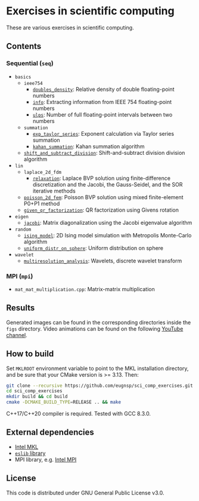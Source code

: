 # Exercises in scientific computing

These are various exercises in scientific computing.

## Contents

### Sequential (`seq`)

* `basics`
	* `ieee754`
		* [`doubles_density`](src/seq/basics/ieee754/doubles_density/): Relative density of double floating-point numbers
		* [`info`](src/seq/basics/ieee754/info/): Extracting information from IEEE 754 floating-point numbers
		* [`ulps`](src/seq/basics/ieee754/ulps/): Number of full floating-point intervals between two numbers
	* `summation`
		* [`exp_taylor_series`](src/seq/basics/summation/exp_taylor_series/): Exponent calculation via Taylor series summation
		* [`kahan_summation`](src/seq/basics/summation/kahan_summation/): Kahan summation algorithm
	* [`shift_and_subtract_division`](src/seq/basics/shift_and_subtract_division/): Shift-and-subtract division division algorithm
* `lin`
	* `laplace_2d_fdm`
		* [`relaxation`](src/seq/lin/laplace_2d_fdm/relaxation/): Laplace BVP solution using finite-difference discretization and the Jacobi, the Gauss-Seidel, and the SOR iterative methods
	* [`poisson_2d_fem`](src/seq/lin/poisson_2d_fem/): Poisson BVP solution using mixed finite-element P0+P1 method
	* [`given_qr_factorization`](src/seq/lin/given_qr_factorization/): QR factorization using Givens rotation
* `eigen`
	* [`jacobi`](src/seq/eigen/jacobi/): Matrix diagonalization using the Jacobi eigenvalue algorithm
* `random`
	* [`ising_model`](src/seq/random/ising_model/): 2D Ising model simulation with Metropolis Monte-Carlo algorithm
	* [`uniform_distr_on_sphere`](src/seq/random/uniform_distr_on_sphere/): Uniform distribution on sphere
* `wavelet`
	* [`multiresolution_analysis`](src/seq/wavelet/multiresolution_analysis/): Wavelets, discrete wavelet transform

### MPI (`mpi`)

* `mat_mat_multiplication.cpp`: Matrix-matrix multiplication

<!--| 20	| 4.4		| LU factorization					| LU factorization without pivoting, MPI						|-->

## Results

Generated images can be found in the corresponding directories inside the `figs` directory. Video animations can be found on the following [YouTube channel](https://www.youtube.com/channel/UCvaVjVoG0KRS9TGZaBZxfnQ).

## How to build

Set `MKLROOT` environment variable to point to the MKL installation directory,
and be sure that your CMake version is >= 3.13. Then:

```sh
git clone --recursive https://github.com/eugnsp/sci_comp_exercises.git
cd sci_comp_exercises
mkdir build && cd build
cmake -DCMAKE_BUILD_TYPE=RELEASE .. && make
```

C++17/C++20 compiler is required. Tested with GCC 8.3.0.

## External dependencies

* [Intel MKL](https://software.intel.com/en-us/mkl)
* [`eslib` library](https://github.com/eugnsp/eslib)
* MPI library, e.g. [Intel MPI](https://software.intel.com/en-us/mpi-library)

## License

This code is distributed under GNU General Public License v3.0.
